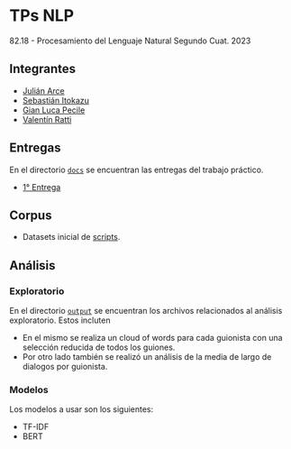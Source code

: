 # TPs NLP

82.18 - Procesamiento del Lenguaje Natural Segundo Cuat. 2023

## Integrantes

- [Julián Arce](https://github.com/JuArce)
- [Sebastián Itokazu](https://github.com/sebitokazu)
- [Gian Luca Pecile](https://github.com/glpecile)
- [Valentín Ratti](https://github.com/valenratti)

## Entregas

En el directorio [`docs`](/docs/) se encuentran las entregas del trabajo práctico.

- [1° Entrega](/docs/Informe_1°_Entrega_NLP.pdf)

## Corpus

- Datasets inicial de [scripts](https://www.kaggle.com/datasets/e14349f732b3f35aa1bcb5fe68961b4a79a757bc5c84fe678acd0ffa69018c72).

## Análisis

### Exploratorio

En el directorio [`output`](/output) se encuentran los archivos relacionados al análisis exploratorio. Estos incluten

- En el mismo se realiza un cloud of words para cada guionista con una selección reducida de todos los guiones.
- Por otro lado también se realizó un análisis de la media de largo de dialogos por guionista.

### Modelos

Los modelos a usar son los siguientes:

- TF-IDF
- BERT
